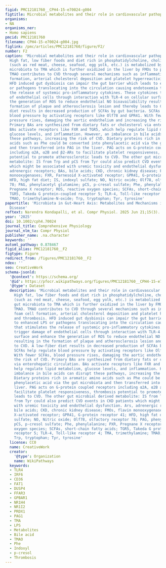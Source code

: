 ```yaml
---
figid: PMC12181760__CPH4-15-e70024-g004
figtitle: Microbial metabolites and their role in cardiovascular pathophysiology
organisms:
- NA
organisms_ner:
- Homo sapiens
pmcid: PMC12181760
filename: CPH4-15-e70024-g004.jpg
figlink: /pmc/articles/PMC12181760/figure/F2/
number: F2
caption: 'Microbial metabolites and their role in cardiovascular pathophysiology.
  High fat, low fiber foods and diet rich in phosphatidylcholine, choline, and L‐carnitine
  (such as red meat, cheese, seafood, egg yolk, etc.) is metabolized by specific gut
  microbiota to TMA which is further oxidized in the liver by FMOs to produce TMAO.
  TMAO contributes to CVD through several mechanisms such as inflammation, foam cell
  formation, arterial cholesterol deposition and platelet hyperreactivity and thrombosis.
  HFD induced gut dysbiosis can impair the gut barrier which leads to enhanced LPS
  or pathogens translocating into the circulation causing endotoxemia that stimulates
  the release of systemic pro‐inflammatory cytokines. These cytokines trigger damage
  of endothelial cells through interaction with TLR‐4 on cellular surface and enhance
  the generation of ROS to reduce endothelial NO bioavailability resulting in the
  formation of plaque and atherosclerosis lesion and thereby leads to CVD. A low‐fiber
  diet results in decreased production of SCFAs by gut bacteria. SCFAs help regulate
  blood pressure by activating receptors like Olf78 and GPR41. With fewer SCFAs, blood
  pressure rises, damaging the aortic endothelium and increasing the risk of CVD.
  Primary BAs are synthesized from dietary fats or cholesterol via enterohepatic circulation.
  BAs activate receptors like FXR and TGR5, which help regulate lipid metabolism,
  glucose levels, and inflammation. However, an imbalance in bile acids can disrupt
  these pathways, increasing the risk of CVD. Dietary proteins rich in aromatic amino
  acids such as Phe could be converted into phenylacetic acid via the gut microbiota
  and then transferred into PAG in the liver. PAG acts on G‐protein coupled receptors
  including α2A, α2B and β2‐ARs to facilitate platelet responsiveness, thrombosis
  potential to promote atherosclerotic leads to CVD. The other gut microbial derived
  metabolite: IS from Trp and pCS from Tyr could also predict CVD events in CKD patients
  which might be associated with uremic toxicity and endothelial dysfunction. Ars,
  adrenergic receptors; BAs, bile acids; CKD, chronic kidney disease; FMOs, flavin
  monooxygenases; FXR, Farnesoid X‐activated receptor; GPR41, G‐protein receptor 41;
  HFD, high fat diet; IS, indoxyl sulfate; NO, Nitric oxide; Olf78, olfactory receptor
  78; PAG, phenylacetyl glutamine; pCS, p‐cresol sulfate; Phe, phenylalanine; PXR,
  Pregnane X receptor; ROS, reactive oxygen species; SCFAs, short‐chain fatty acids;
  TGR5, Takeda G protein‐coupled receptor 5; TLR‐4, Toll‐like receptor 4; TMA, trimethylamine;
  TMAO, trimethylamine‐N‐oxide; Trp, tryptophan; Tyr, tyrosine'
papertitle: 'Microbiota in Gut‐Heart Axis: Metabolites and Mechanisms in Cardiovascular
  Disease'
reftext: Narendra Kondapalli, et al. Compr Physiol. 2025 Jun 21;15(3).
year: '2025'
doi: 10.1002/cph4.70024
journal_title: Comprehensive Physiology
journal_nlm_ta: Compr Physiol
publisher_name: .na.character
keywords: ''
automl_pathway: 0.878467
figid_alias: PMC12181760__F2
figtype: Figure
redirect_from: /figures/PMC12181760__F2
ndex: ''
seo: CreativeWork
schema-jsonld:
  '@context': https://schema.org/
  '@id': https://pfocr.wikipathways.org/figures/PMC12181760__CPH4-15-e70024-g004.html
  '@type': Dataset
  description: 'Microbial metabolites and their role in cardiovascular pathophysiology.
    High fat, low fiber foods and diet rich in phosphatidylcholine, choline, and L‐carnitine
    (such as red meat, cheese, seafood, egg yolk, etc.) is metabolized by specific
    gut microbiota to TMA which is further oxidized in the liver by FMOs to produce
    TMAO. TMAO contributes to CVD through several mechanisms such as inflammation,
    foam cell formation, arterial cholesterol deposition and platelet hyperreactivity
    and thrombosis. HFD induced gut dysbiosis can impair the gut barrier which leads
    to enhanced LPS or pathogens translocating into the circulation causing endotoxemia
    that stimulates the release of systemic pro‐inflammatory cytokines. These cytokines
    trigger damage of endothelial cells through interaction with TLR‐4 on cellular
    surface and enhance the generation of ROS to reduce endothelial NO bioavailability
    resulting in the formation of plaque and atherosclerosis lesion and thereby leads
    to CVD. A low‐fiber diet results in decreased production of SCFAs by gut bacteria.
    SCFAs help regulate blood pressure by activating receptors like Olf78 and GPR41.
    With fewer SCFAs, blood pressure rises, damaging the aortic endothelium and increasing
    the risk of CVD. Primary BAs are synthesized from dietary fats or cholesterol
    via enterohepatic circulation. BAs activate receptors like FXR and TGR5, which
    help regulate lipid metabolism, glucose levels, and inflammation. However, an
    imbalance in bile acids can disrupt these pathways, increasing the risk of CVD.
    Dietary proteins rich in aromatic amino acids such as Phe could be converted into
    phenylacetic acid via the gut microbiota and then transferred into PAG in the
    liver. PAG acts on G‐protein coupled receptors including α2A, α2B and β2‐ARs to
    facilitate platelet responsiveness, thrombosis potential to promote atherosclerotic
    leads to CVD. The other gut microbial derived metabolite: IS from Trp and pCS
    from Tyr could also predict CVD events in CKD patients which might be associated
    with uremic toxicity and endothelial dysfunction. Ars, adrenergic receptors; BAs,
    bile acids; CKD, chronic kidney disease; FMOs, flavin monooxygenases; FXR, Farnesoid
    X‐activated receptor; GPR41, G‐protein receptor 41; HFD, high fat diet; IS, indoxyl
    sulfate; NO, Nitric oxide; Olf78, olfactory receptor 78; PAG, phenylacetyl glutamine;
    pCS, p‐cresol sulfate; Phe, phenylalanine; PXR, Pregnane X receptor; ROS, reactive
    oxygen species; SCFAs, short‐chain fatty acids; TGR5, Takeda G protein‐coupled
    receptor 5; TLR‐4, Toll‐like receptor 4; TMA, trimethylamine; TMAO, trimethylamine‐N‐oxide;
    Trp, tryptophan; Tyr, tyrosine'
  license: CC0
  name: CreativeWork
  creator:
    '@type': Organization
    name: WikiPathways
  keywords:
  - TLR4
  - IRF6
  - CD36
  - FAT1
  - DUSP4
  - FFAR3
  - GPBAR1
  - NR1H4
  - NR1I2
  - PRDX1
  - PAG1
  - TMA
  - LPS
  - Metabolites
  - Bile acid
  - TMAO
  - Phe
  - Indoxyl
  - p-cresol
  - Thrombosis
---
```

